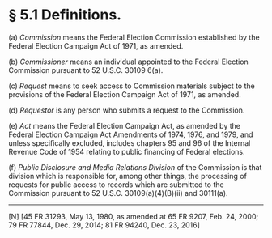 # § 5.1   Definitions.

(a) *Commission* means the Federal Election Commission established by the Federal Election Campaign Act of 1971, as amended.


(b) *Commissioner* means an individual appointed to the Federal Election Commission pursuant to 52 U.S.C. 30109 6(a).


(c) *Request* means to seek access to Commission materials subject to the provisions of the Federal Election Campaign Act of 1971, as amended.


(d) *Requestor* is any person who submits a request to the Commission.


(e) *Act* means the Federal Election Campaign Act, as amended by the Federal Election Campaign Act Amendments of 1974, 1976, and 1979, and unless specifically excluded, includes chapters 95 and 96 of the Internal Revenue Code of 1954 relating to public financing of Federal elections.


(f) *Public Disclosure and Media Relations Division* of the Commission is that division which is responsible for, among other things, the processing of requests for public access to records which are submitted to the Commission pursuant to 52 U.S.C. 30109(a)(4)(B)(ii) and 30111(a).



---

[N] [45 FR 31293, May 13, 1980, as amended at 65 FR 9207, Feb. 24, 2000; 79 FR 77844, Dec. 29, 2014; 81 FR 94240, Dec. 23, 2016] 





